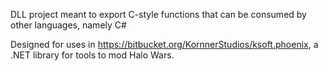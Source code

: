 DLL project meant to export C-style functions that can be consumed by other languages, namely C#

Designed for uses in https://bitbucket.org/KornnerStudios/ksoft.phoenix, a .NET library for tools to mod Halo Wars.